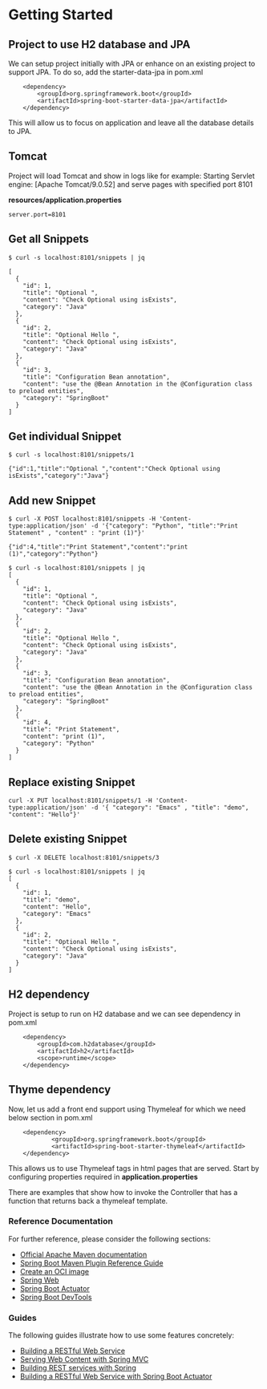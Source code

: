 # Getting Started

## Project to use H2 database and JPA 

We can setup project initially with JPA or enhance on an existing project to support JPA. To do so, add the starter-data-jpa in pom.xml
 
		<dependency>
			<groupId>org.springframework.boot</groupId>
			<artifactId>spring-boot-starter-data-jpa</artifactId>
		</dependency>

This will allow us to focus on application and leave all the database details to JPA.

## Tomcat

Project will load Tomcat and show in logs like for example:
Starting Servlet engine: [Apache Tomcat/9.0.52] and serve pages with specified port 8101

**resources/application.properties**
	
	server.port=8101

## Get all Snippets

	$ curl -s localhost:8101/snippets | jq

	[
	  {
	    "id": 1,
	    "title": "Optional ",
	    "content": "Check Optional using isExists",
	    "category": "Java"
	  },
	  {
	    "id": 2,
	    "title": "Optional Hello ",
	    "content": "Check Optional using isExists",
	    "category": "Java"
	  },
	  {
	    "id": 3,
	    "title": "Configuration Bean annotation",
	    "content": "use the @Bean Annotation in the @Configuration class to preload entities",
	    "category": "SpringBoot"
	  }
	]
		 

## Get individual Snippet
	
	$ curl -s localhost:8101/snippets/1
	
	{"id":1,"title":"Optional ","content":"Check Optional using isExists","category":"Java"}

## Add new Snippet

 	$ curl -X POST localhost:8101/snippets -H 'Content-type:application/json' -d '{"category": "Python", "title":"Print Statement" , "content" : "print (1)"}'
	
	{"id":4,"title":"Print Statement","content":"print (1)","category":"Python"}

	$ curl -s localhost:8101/snippets | jq
	[
	  {
	    "id": 1,
	    "title": "Optional ",
	    "content": "Check Optional using isExists",
	    "category": "Java"
	  },
	  {
	    "id": 2,
	    "title": "Optional Hello ",
	    "content": "Check Optional using isExists",
	    "category": "Java"
	  },
	  {
	    "id": 3,
	    "title": "Configuration Bean annotation",
	    "content": "use the @Bean Annotation in the @Configuration class to preload entities",
	    "category": "SpringBoot"
	  },
	  {
	    "id": 4,
	    "title": "Print Statement",
	    "content": "print (1)",
	    "category": "Python"
	  }
	]

## Replace existing Snippet

	curl -X PUT localhost:8101/snippets/1 -H 'Content-type:application/json' -d '{ "category": "Emacs" , "title": "demo", "content": "Hello"}'

## Delete existing Snippet

	$ curl -X DELETE localhost:8101/snippets/3

	$ curl -s localhost:8101/snippets | jq
	[
	  {
	    "id": 1,
	    "title": "demo",
	    "content": "Hello",
	    "category": "Emacs"
	  },
	  {
	    "id": 2,
	    "title": "Optional Hello ",
	    "content": "Check Optional using isExists",
	    "category": "Java"
	  }
	]


## H2 dependency
Project is setup to run on H2 database and we can see dependency in pom.xml

		<dependency>
			<groupId>com.h2database</groupId>
			<artifactId>h2</artifactId>
			<scope>runtime</scope>
		</dependency>

## Thyme dependency
Now, let us add a front end support using Thymeleaf for which we need below section in pom.xml

		<dependency> 
    			<groupId>org.springframework.boot</groupId> 
    			<artifactId>spring-boot-starter-thymeleaf</artifactId> 
		</dependency>

This allows us to use Thymeleaf tags in html pages that are served. Start by configuring properties required in **application.properties**

There are examples that show how to invoke the Controller that has a function that returns back a thymeleaf template.

### Reference Documentation
For further reference, please consider the following sections:

* [Official Apache Maven documentation](https://maven.apache.org/guides/index.html)
* [Spring Boot Maven Plugin Reference Guide](https://docs.spring.io/spring-boot/docs/2.5.4/maven-plugin/reference/html/)
* [Create an OCI image](https://docs.spring.io/spring-boot/docs/2.5.4/maven-plugin/reference/html/#build-image)
* [Spring Web](https://docs.spring.io/spring-boot/docs/2.5.4/reference/htmlsingle/#boot-features-developing-web-applications)
* [Spring Boot Actuator](https://docs.spring.io/spring-boot/docs/2.5.4/reference/htmlsingle/#production-ready)
* [Spring Boot DevTools](https://docs.spring.io/spring-boot/docs/2.5.4/reference/htmlsingle/#using-boot-devtools)

### Guides
The following guides illustrate how to use some features concretely:

* [Building a RESTful Web Service](https://spring.io/guides/gs/rest-service/)
* [Serving Web Content with Spring MVC](https://spring.io/guides/gs/serving-web-content/)
* [Building REST services with Spring](https://spring.io/guides/tutorials/bookmarks/)
* [Building a RESTful Web Service with Spring Boot Actuator](https://spring.io/guides/gs/actuator-service/)

